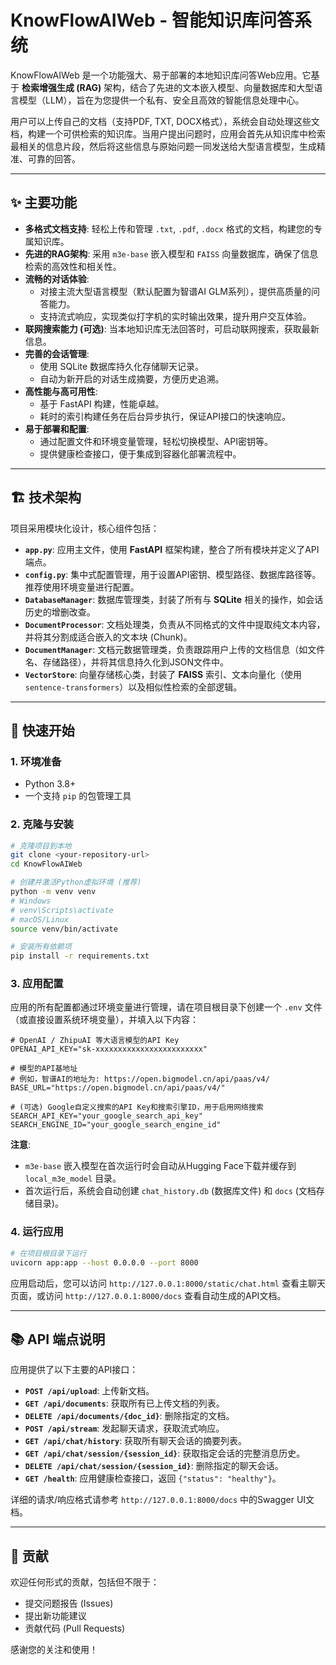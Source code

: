 # KnowFlowAIWeb - 智能知识库问答系统

KnowFlowAIWeb 是一个功能强大、易于部署的本地知识库问答Web应用。它基于 **检索增强生成 (RAG)** 架构，结合了先进的文本嵌入模型、向量数据库和大型语言模型（LLM），旨在为您提供一个私有、安全且高效的智能信息处理中心。

用户可以上传自己的文档（支持PDF, TXT, DOCX格式），系统会自动处理这些文档，构建一个可供检索的知识库。当用户提出问题时，应用会首先从知识库中检索最相关的信息片段，然后将这些信息与原始问题一同发送给大型语言模型，生成精准、可靠的回答。

---

## ✨ 主要功能

- **多格式文档支持**: 轻松上传和管理 `.txt`, `.pdf`, `.docx` 格式的文档，构建您的专属知识库。
- **先进的RAG架构**: 采用 `m3e-base` 嵌入模型和 `FAISS` 向量数据库，确保了信息检索的高效性和相关性。
- **流畅的对话体验**:
    - 对接主流大型语言模型（默认配置为智谱AI GLM系列），提供高质量的问答能力。
    - 支持流式响应，实现类似打字机的实时输出效果，提升用户交互体验。
- **联网搜索能力 (可选)**: 当本地知识库无法回答时，可启动联网搜索，获取最新信息。
- **完善的会话管理**:
    - 使用 SQLite 数据库持久化存储聊天记录。
    - 自动为新开启的对话生成摘要，方便历史追溯。
- **高性能与高可用性**:
    - 基于 FastAPI 构建，性能卓越。
    - 耗时的索引构建任务在后台异步执行，保证API接口的快速响应。
- **易于部署和配置**:
    - 通过配置文件和环境变量管理，轻松切换模型、API密钥等。
    - 提供健康检查接口，便于集成到容器化部署流程中。

---

## 🏗️ 技术架构

项目采用模块化设计，核心组件包括：

- **`app.py`**: 应用主文件，使用 **FastAPI** 框架构建，整合了所有模块并定义了API端点。
- **`config.py`**: 集中式配置管理，用于设置API密钥、模型路径、数据库路径等。推荐使用环境变量进行配置。
- **`DatabaseManager`**: 数据库管理类，封装了所有与 **SQLite** 相关的操作，如会话历史的增删改查。
- **`DocumentProcessor`**: 文档处理类，负责从不同格式的文件中提取纯文本内容，并将其分割成适合嵌入的文本块 (Chunk)。
- **`DocumentManager`**: 文档元数据管理类，负责跟踪用户上传的文档信息（如文件名、存储路径），并将其信息持久化到JSON文件中。
- **`VectorStore`**: 向量存储核心类，封装了 **FAISS** 索引、文本向量化（使用 `sentence-transformers`）以及相似性检索的全部逻辑。

---

## 🚀 快速开始

### 1. 环境准备

- Python 3.8+
- 一个支持 `pip` 的包管理工具

### 2. 克隆与安装

```bash
# 克隆项目到本地
git clone <your-repository-url>
cd KnowFlowAIWeb

# 创建并激活Python虚拟环境 (推荐)
python -m venv venv
# Windows
# venv\Scripts\activate
# macOS/Linux
source venv/bin/activate

# 安装所有依赖项
pip install -r requirements.txt
```

### 3. 应用配置

应用的所有配置都通过环境变量进行管理，请在项目根目录下创建一个 `.env` 文件（或直接设置系统环境变量），并填入以下内容：

```env
# OpenAI / ZhipuAI 等大语言模型的API Key
OPENAI_API_KEY="sk-xxxxxxxxxxxxxxxxxxxxxxxx"

# 模型的API基地址
# 例如，智谱AI的地址为: https://open.bigmodel.cn/api/paas/v4/
BASE_URL="https://open.bigmodel.cn/api/paas/v4/"

# (可选) Google自定义搜索的API Key和搜索引擎ID，用于启用网络搜索
SEARCH_API_KEY="your_google_search_api_key"
SEARCH_ENGINE_ID="your_google_search_engine_id"
```

**注意**:
- `m3e-base` 嵌入模型在首次运行时会自动从Hugging Face下载并缓存到 `local_m3e_model` 目录。
- 首次运行后，系统会自动创建 `chat_history.db` (数据库文件) 和 `docs` (文档存储目录)。

### 4. 运行应用

```bash
# 在项目根目录下运行
uvicorn app:app --host 0.0.0.0 --port 8000
```

应用启动后，您可以访问 `http://127.0.0.1:8000/static/chat.html` 查看主聊天页面，或访问 `http://127.0.0.1:8000/docs` 查看自动生成的API文档。

---

## 📚 API 端点说明

应用提供了以下主要的API接口：

- **`POST /api/upload`**: 上传新文档。
- **`GET /api/documents`**: 获取所有已上传文档的列表。
- **`DELETE /api/documents/{doc_id}`**: 删除指定的文档。
- **`POST /api/stream`**: 发起聊天请求，获取流式响应。
- **`GET /api/chat/history`**: 获取所有聊天会话的摘要列表。
- **`GET /api/chat/session/{session_id}`**: 获取指定会话的完整消息历史。
- **`DELETE /api/chat/session/{session_id}`**: 删除指定的聊天会话。
- **`GET /health`**: 应用健康检查接口，返回 `{"status": "healthy"}`。

详细的请求/响应格式请参考 `http://127.0.0.1:8000/docs` 中的Swagger UI文档。

---

## 🤝 贡献

欢迎任何形式的贡献，包括但不限于：
- 提交问题报告 (Issues)
- 提出新功能建议
- 贡献代码 (Pull Requests)

感谢您的关注和使用！
